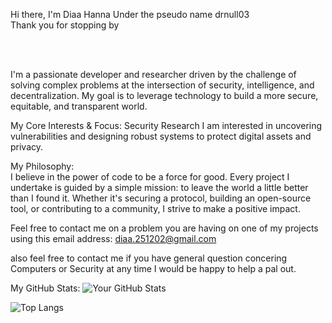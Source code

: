 Hi there, I'm Diaa Hanna Under the pseudo name drnull03
<br/>
Thank you for stopping by
<!-- gonna add these later
<a href="https://twitter.com/[your_twitter_handle]">
<img align="left" alt="[Your Name] | Twitter" width="22px" src="https://www.google.com/search?q=https://cdn.jsdelivr.net/npm/simple-icons%40v3/icons/twitter.svg" />
</a>-->
<!--<a href="https://www.google.com/search?q=https://www.linkedin.com/in/[your_linkedin_handle]/">
<img align="left" alt="[Your Name] | LinkedIn" width="22px" src="https://www.google.com/search?q=https://cdn.jsdelivr.net/npm/simple-icons%40v3/icons/linkedin.svg" />
</a>
-->
<br />
<br />

I'm a passionate developer and researcher driven by the challenge of solving complex problems at the intersection of security, intelligence, and decentralization. My goal is to leverage technology to build a more secure, equitable, and transparent world.

My Core Interests & Focus:
Security Research I am interested in uncovering vulnerabilities and designing robust systems to protect digital assets and privacy.


My Philosophy:<br/>
I believe in the power of code to be a force for good. Every project I undertake is guided by a simple mission: to leave the world a little better than I found it. Whether it's securing a protocol, building an open-source tool, or contributing to a community, I strive to make a positive impact.

Feel free to contact me on a problem you are having on one of my projects using this email address:
diaa.251202@gmail.com

also feel free to contact me if you have general question concering Computers or Security at any time I would be happy to help a pal out.

My GitHub Stats:
![Your GitHub Stats](https://github-readme-stats.vercel.app/api?username=drnull03&show_icons=true&theme=radical&hide_border=true&count_private=true)

![Top Langs](https://github-readme-stats.vercel.app/api/top-langs/?username=drnull03&layout=compact&theme=radical&hide_border=true)
